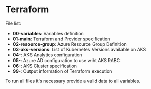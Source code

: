 # Terraform 

File list:
- **00-variables**: Variables definition
- **01-main**: Terraform and Provider specification
- **02-resource-group**: Azure Resource Group Definition
- **03-aks-versions**: List of Kubernetes Versions available on AKS
- **04-**: AKS Analytics configuration
- **05-**: Azure AD configuration to use wiht AKS RABC
- **06-**: AKS Cluster specification
- **99-**: Output information of Terraform execution

To run all files it's necessary provide a valid data to all variables.